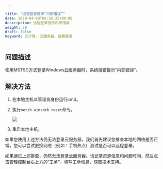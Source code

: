 ```yaml
---

title: "远程登录提示“内部错误”"
date: 2020-04-08T00:38:25+09:00
description: 远程登录提示内部错误
weight: 20
draft: false
keyword: 云计算, 云服务器，远程登录
---
```


## 问题描述

使用MSTSC方式登录Windows云服务器时，系统报错提示“内部错误”。

## 解决方法

1. 在本地主机以管理员身份运行cmd。

2. 执行`netsh winsock reset`命令。

   ![](../../../_images/win_cant_loggin.png)

3. 重启本地主机。

如果您使用上述方法仍无法登录云服务器，我们首先建议您排查本地的网络是否正常，您可以尝试更换网络（例如：手机热点）测试是否可以远程登录。

如果通过上述排查，仍然无法登录云服务器，请记录资源信息和问题时间，然后点击管理控制台右上方的“工单”，填写工单信息，获取技术支持。